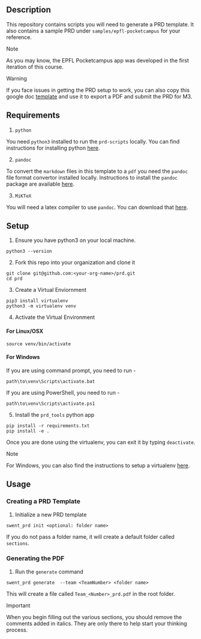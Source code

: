 ## Description

This repository contains scripts you will need to generate a PRD template.
It also contains a sample PRD under `samples/epfl-pocketcampus` for your reference.

>[!NOTE]
>As you may know, the EPFL Pocketcampus app was developed in the first iteration
>of this course. 

> [!WARNING]
> If you face issues in getting the PRD setup to work, you can also copy this google doc [template](https://docs.google.com/document/d/1Ow0d1C7g_oLMRQQAzc6ivBJLO2s9G5BXmbU7otUmMdY/edit?usp=sharing) and use it to export a PDF and submit the PRD for M3. 

## Requirements 

1. `python` 

You need `python3` installed to run the `prd-scripts` locally. You can find
instructions for installing python
[here](https://realpython.com/installing-python/).

2. `pandoc`

To convert the `markdown` files in this template to a `pdf` you need the
`pandoc` file format convertor installed locally. Instructions to install the
`pandoc` package are available [here](https://pandoc.org/installing.html).

3. `MiKTeX`

You will need a latex compiler to use `pandoc`. You can download that [here](https://miktex.org/download).

## Setup

1. Ensure you have python3 on your local machine. 
```
python3 --version
```

2. Fork this repo into your organization and clone it 
```
git clone git@github.com:<your-org-name>/prd.git
cd prd
```

3. Create a Virtual Enviornment
```
pip3 install virtualenv
python3 -m virtualenv venv
```

4. Activate the Virtual Environment

#### For Linux/OSX

```
source venv/bin/activate
```

#### For Windows

If you are using command prompt, you need to run - 
```
path\to\venv\Scripts\activate.bat
```

If you are using PowerShell, you need to run - 
```
path\to\venv\Scripts\activate.ps1
```

5. Install the `prd_tools` python app
```
pip install -r requirements.txt
pip install -e .
```

Once you are done using the virtualenv, you can exit it by typing `deactivate`.

> [!NOTE]
For Windows, you can also find the instructions to setup a virtualenv [here](https://www.infoworld.com/article/3239675/virtualenv-and-venv-python-virtual-environments-explained.html).

## Usage

### Creating a PRD Template

1. Initialize a new PRD template
```
swent_prd init <optional: folder name>
```
If you do not pass a folder name, it will create a default folder called
`sections`. 

### Generating the PDF

1. Run the `generate` command
```
swent_prd generate  --team <TeamNumber> <folder name>
```

This will create a file called `Team_<Number>_prd.pdf` in the root folder.

>[!IMPORTANT]
> When you begin filling out the various sections, you should remove the
> comments added in italics. They are only there to help start your thinking
> process.
